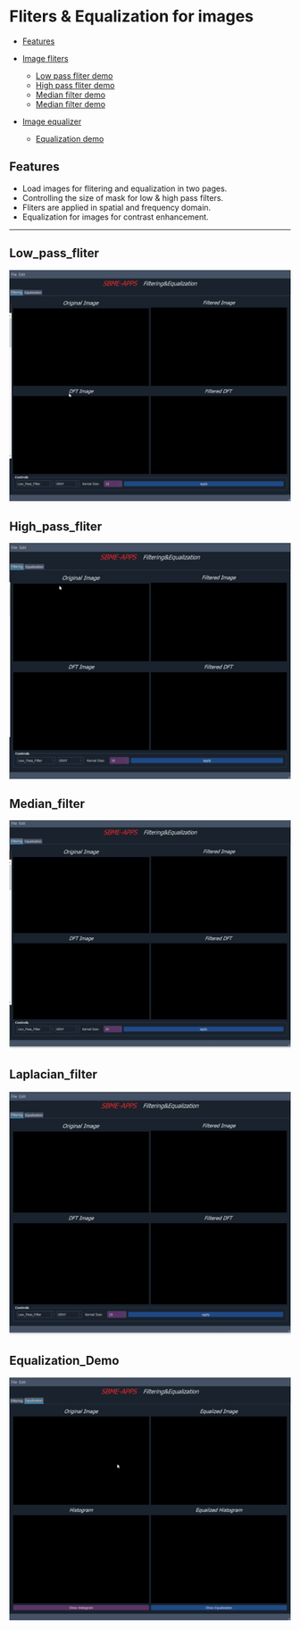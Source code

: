 # Fliters & Equalization for images
  - [Features](#features)

- [Image fliters](#image-fliters-Histogram-Equalization)
    - [Low pass fliter demo](#Low_pass_fliter)
    - [High pass fliter demo](#High_pass_fliter)
    - [Median filter demo](#Median_filter)
    - [Median filter demo](#laplacian_filter)
- [Image equalizer](#image-fliters-Histogram-Equalization) 
  - [Equalization demo](#Equalization_Demo)

## Features
- Load images for flitering and equalization in two pages.
- Controlling the size of mask for low & high pass filters.
- Fliters are applied in spatial and frequency domain.
- Equalization for images for contrast enhancement.

------
## Low_pass_fliter
![Composer](docs/low_pass.gif)

## High_pass_fliter 
![Sampler](docs/high_pass.gif)

## Median_filter
![Sampler](docs/median.gif)

## Laplacian_filter
![Sampler](docs/laplacian.gif)

## Equalization_Demo
![Sampler](docs/equalization.gif)




